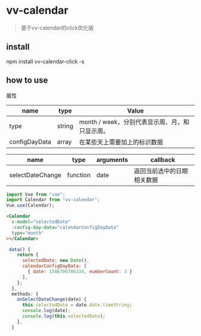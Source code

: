 # vv-calendar

> 基于vv-calendar的click优化版



## install

npm install vv-calendar-click -s

## how to use

属性

| name          | type   | Value                                          |
| ------------- | ------ | ---------------------------------------------- |
| type          | string | month / week，分别代表显示周、月，和只显示周。 |
| configDayData | array  | 在某些天上需要加上的标识数据                   |

| name             | type     | arguments | callback                   |
| ---------------- | -------- | --------- | -------------------------- |
| selectDateChange | function | date      | 返回当前选中的日期相关数据 |

```javascript
import Vue from "vue";
import Calendar from "vv-calendar";
Vue.use(Calendar);
```

```html
<Calendar
  v-model="selectedDate"
  :config-day-data="calendarConfigDayData"
  type="month"
></Calendar>
```
```javascript
 data() {
    return {
      selectedDate: new Date(),
      calendarConfigDayData: [
        { date: 1586706786234, numberCount: 3 }
      ],
    };
  },
  methods: {
    onSelectDateChange(date) {
      this.selectedDate = date.date.timeString;
      console.log(date);
      console.log(this.selectedDate);
    },
  }
```


